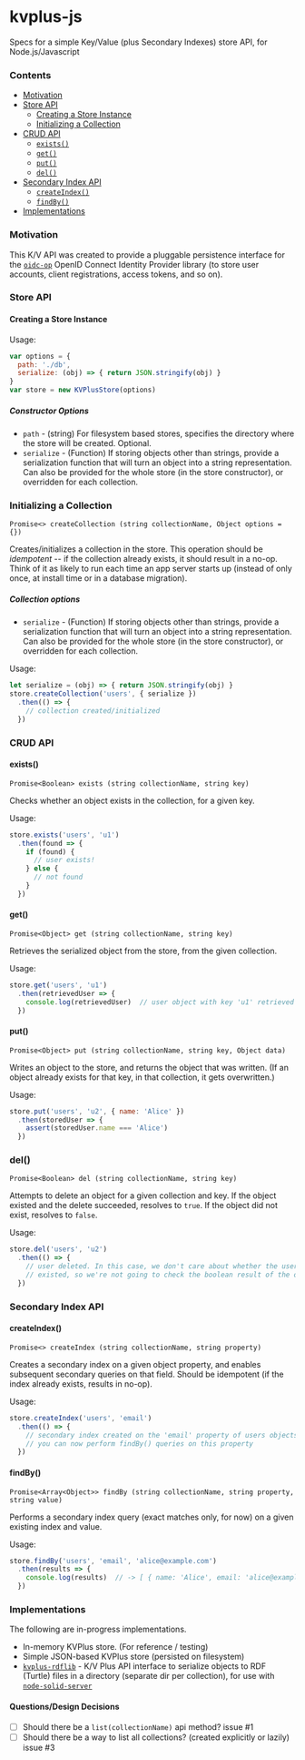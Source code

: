 # kvplus-js
Specs for a simple Key/Value (plus Secondary Indexes) store API, for Node.js/Javascript

### Contents

* [Motivation](#motivation)
* [Store API](#store-api)
  * [Creating a Store Instance](#creating-a-store-instance)
  * [Initializing a Collection](#initializing-a-collection)
* [CRUD API](#crud-api)
  * [`exists()`](#exists)
  * [`get()`](#get)
  * [`put()`](#put)
  * [`del()`](#del)
* [Secondary Index API](#secondary-index-api)
  * [`createIndex()`](#createindex)
  * [`findBy()`](#findby)
* [Implementations](#implementations)

### Motivation

This K/V API was created to provide a pluggable persistence interface for the
[`oidc-op`](https://github.com/anvilresearch/oidc-op) OpenID Connect Identity
Provider library (to store user accounts, client registrations, access tokens,
and so on).

### Store API

#### Creating a Store Instance

Usage:

```js
var options = {
  path: './db',
  serialize: (obj) => { return JSON.stringify(obj) }
}
var store = new KVPlusStore(options)
```

##### Constructor Options

* `path` - (string) For filesystem based stores, specifies the directory
  where the store will be created. Optional.
* `serialize` - (Function) If storing objects other than strings, provide a
  serialization function that will turn an object into a string representation.
  Can also be provided for the whole store (in the store constructor), or
  overridden for each collection.

### Initializing a Collection

`Promise<> createCollection (string collectionName, Object options = {})`

Creates/initializes a collection in the store. This operation should be
*idempotent* -- if the collection already exists, it should result in a no-op.
Think of it as likely to run each time an app server starts up (instead of only
once, at install time or in a database migration).

##### Collection options

* `serialize` - (Function) If storing objects other than strings, provide a
  serialization function that will turn an object into a string representation.
  Can also be provided for the whole store (in the store constructor), or
  overridden for each collection.

Usage:

```js
let serialize = (obj) => { return JSON.stringify(obj) }
store.createCollection('users', { serialize })
  .then(() => {
    // collection created/initialized
  })
```

### CRUD API

#### exists()

`Promise<Boolean> exists (string collectionName, string key)`

Checks whether an object exists in the collection, for a given key.

Usage:

```js
store.exists('users', 'u1')
  .then(found => {
    if (found) {
      // user exists!
    } else {
      // not found
    }
  })
```

#### get()

`Promise<Object> get (string collectionName, string key)`

Retrieves the serialized object from the store, from the given collection.

Usage:

```js
store.get('users', 'u1')
  .then(retrievedUser => {
    console.log(retrievedUser)  // user object with key 'u1' retrieved
  })
```

#### put()

`Promise<Object> put (string collectionName, string key, Object data)`

Writes an object to the store, and returns the object that was written. (If an
object already exists for that key, in that collection, it gets overwritten.)

Usage:

```js
store.put('users', 'u2', { name: 'Alice' })
  .then(storedUser => {
    assert(storedUser.name === 'Alice')
  })
```

### del()

`Promise<Boolean> del (string collectionName, string key)`

Attempts to delete an object for a given collection and key. If the object
existed and the delete succeeded, resolves to `true`. If the object did not
exist, resolves to `false`.

Usage:

```js
store.del('users', 'u2')
  .then(() => {
    // user deleted. In this case, we don't care about whether the user actually
    // existed, so we're not going to check the boolean result of the operation
  })
```

### Secondary Index API

#### createIndex()

`Promise<> createIndex (string collectionName, string property)`

Creates a secondary index on a given object property, and enables subsequent
secondary queries on that field. Should be idempotent (if the index already
exists, results in no-op).

Usage:

```js
store.createIndex('users', 'email')
  .then(() => {
    // secondary index created on the 'email' property of users objects.
    // you can now perform findBy() queries on this property
  })
```

#### findBy()

`Promise<Array<Object>> findBy (string collectionName, string property, string value)`

Performs a secondary index query (exact matches only, for now) on a given
existing index and value.

Usage:

```js
store.findBy('users', 'email', 'alice@example.com')
  .then(results => {
    console.log(results)  // -> [ { name: 'Alice', email: 'alice@example.com'} ]
  })
```

### Implementations

The following are in-progress implementations.

* In-memory KVPlus store. (For reference / testing)
* Simple JSON-based KVPlus store (persisted on filesystem)
* [`kvplus-rdflib`]() - K/V Plus API interface to serialize objects to RDF
  (Turtle) files in a directory (separate dir per collection), for use with
  [`node-solid-server`](https://github.com/solid/node-solid-server)

#### Questions/Design Decisions

* [ ] Should there be a `list(collectionName)` api method? issue #1
* [ ] Should there be a way to list all collections? (created explicitly or
  lazily) issue #3
